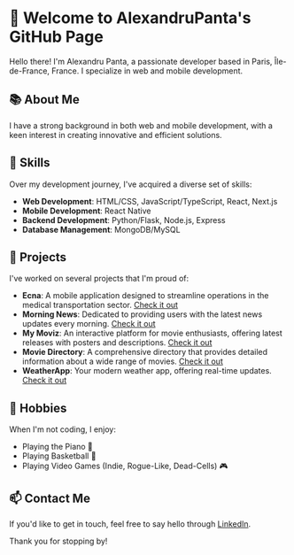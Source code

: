 # 👋 Welcome to AlexandruPanta's GitHub Page

Hello there! I'm Alexandru Panta, a passionate developer based in Paris, Île-de-France, France. I specialize in web and mobile development.

## 📚 About Me

I have a strong background in both web and mobile development, with a keen interest in creating innovative and efficient solutions.

## 💼 Skills

Over my development journey, I've acquired a diverse set of skills:

- **Web Development**: HTML/CSS, JavaScript/TypeScript, React, Next.js
- **Mobile Development**: React Native
- **Backend Development**: Python/Flask, Node.js, Express
- **Database Management**: MongoDB/MySQL

## 🚀 Projects

I've worked on several projects that I'm proud of:

- **Ecna**: A mobile application designed to streamline operations in the medical transportation sector. [Check it out](https://github.com/AlexandruPanta/Ecna)
- **Morning News**: Dedicated to providing users with the latest news updates every morning. [Check it out](https://github.com/AlexandruPanta/MorningNews)
- **My Moviz**: An interactive platform for movie enthusiasts, offering latest releases with posters and descriptions. [Check it out](https://github.com/AlexandruPanta/MyMoviz)
- **Movie Directory**: A comprehensive directory that provides detailed information about a wide range of movies. [Check it out](https://github.com/AlexandruPanta/Movie-Directory)
- **WeatherApp**: Your modern weather app, offering real-time updates. [Check it out](https://github.com/AlexandruPanta/WeatherApp)

## 🎈 Hobbies

When I'm not coding, I enjoy:

- Playing the Piano 🎹
- Playing Basketball 🏀
- Playing Video Games (Indie, Rogue-Like, Dead-Cells) 🎮

## 📫 Contact Me

If you'd like to get in touch, feel free to say hello through [LinkedIn](https://www.linkedin.com/in/alexandru-panta-4bb0a2261/).

Thank you for stopping by!
